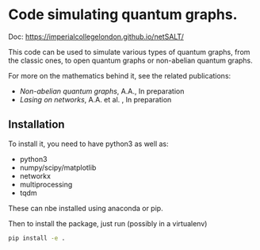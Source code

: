 Code simulating quantum graphs. 
================================

Doc: https://imperialcollegelondon.github.io/netSALT/

This code can be used to simulate various types of quantum graphs, from the classic ones, to open quantum graphs or non-abelian quantum graphs. 

For more on the mathematics behind it, see the related publications: 
 - _Non-abelian quantum graphs_, A.A., In preparation
 - _Lasing on networks_, A.A. et al. , In preparation

## Installation

To install it, you need to have python3 as well as:
- python3
- numpy/scipy/matplotlib
- networkx
- multiprocessing
- tqdm

These can nbe installed using anaconda or pip. 

Then to install the package, just run (possibly in a virtualenv)
```bash
pip install -e . 
```


